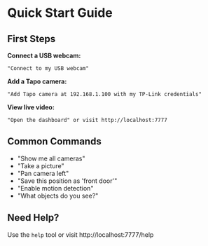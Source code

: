 # Quick Start Guide

## First Steps

**Connect a USB webcam:**
```
"Connect to my USB webcam"
```

**Add a Tapo camera:**
```
"Add Tapo camera at 192.168.1.100 with my TP-Link credentials"
```

**View live video:**
```
"Open the dashboard" or visit http://localhost:7777
```

## Common Commands

- "Show me all cameras"
- "Take a picture"
- "Pan camera left"
- "Save this position as 'front door'"
- "Enable motion detection"
- "What objects do you see?"

## Need Help?

Use the `help` tool or visit http://localhost:7777/help


